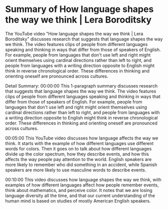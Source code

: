 # Summary of How language shapes the way we think | Lera Boroditsky

The YouTube video "How language shapes the way we think | Lera Boroditsky" discusses research that suggests that language shapes the way we think. The video features clips of people from different languages speaking and thinking in ways that differ from those of speakers of English. For example, people from languages that don't use left and right might orient themselves using cardinal directions rather than left to right, and people from languages with a writing direction opposite to English might think in reverse chronological order. These differences in thinking and orienting oneself are pronounced across cultures.

Detail Summary: 
00:00:00
This 1-paragraph summary discusses research that suggests that language shapes the way we think. The video features clips of people from different languages speaking and thinking in ways that differ from those of speakers of English. For example, people from languages that don't use left and right might orient themselves using cardinal directions rather than left to right, and people from languages with a writing direction opposite to English might think in reverse chronological order. These differences in thinking and orienting oneself are pronounced across cultures.

00:05:00
This YouTube video discusses how language affects the way we think. It starts with the example of how different languages use different words for colors. Then it goes on to talk about how different languages divide up the color spectrum, how they describe events, and how this affects the way people pay attention to the world. English speakers are more likely to remember who did something in an accident, while Spanish speakers are more likely to use masculine words to describe events.

00:10:00
This video discusses how language shapes the way we think, with examples of how different languages affect how people remember events, think about mathematics, and perceive color. It notes that we are losing language diversity all the time, and that our current understanding of the human mind is based on studies of mostly American English speakers.

